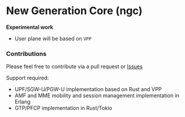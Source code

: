 # New Generation Core (ngc)

**Experimental work**

- User plane will be based on `VPP`

### Contributions

Please feel free to contribute via a pull request or [Issues](https://github.com/eshikafe/ngc/issues)

Support required:

- UPF/SGW-U/PGW-U implementation based on Rust and VPP
- AMF and MME mobility and session management implementation in Erlang
- GTP/PFCP implementation in Rust/Tokio
